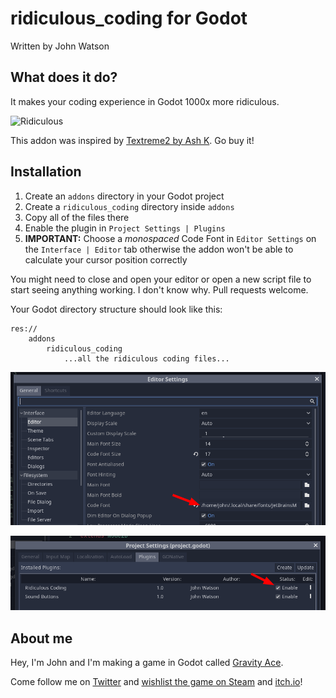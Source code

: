 # ridiculous_coding for Godot

Written by John Watson

## What does it do?

It makes your coding experience in Godot 1000x more ridiculous.

![Ridiculous](readme-example.gif)

This addon was inspired by [Textreme2 by Ash K](https://ash-k.itch.io/textreme-2). Go buy it!

## Installation

1. Create an `addons` directory in your Godot project
2. Create a `ridiculous_coding` directory inside `addons`
3. Copy all of the files there
4. Enable the plugin in `Project Settings | Plugins`
5. **IMPORTANT:** Choose a *monospaced* Code Font in `Editor Settings` on the `Interface | Editor` tab otherwise the addon won't be able to calculate your cursor position correctly

You might need to close and open your editor or open a new script file to start seeing anything working. I don't know why. Pull requests welcome.

Your Godot directory structure should look like this:

```
res://
    addons
        ridiculous_coding
            ...all the ridiculous coding files...
```

![Choose a code font](readme-font.png)

![Enable plugin](readme-enable.png)

## About me

Hey, I'm John and I'm making a game in Godot called [Gravity Ace](https://gravityace.com).

Come follow me on [Twitter](https://twitter.com/yafd) and [wishlist the game on Steam](https://store.steampowered.com/app/1003860/Gravity_Ace/) and [itch.io](https://jotson.itch.io/gravity)!
